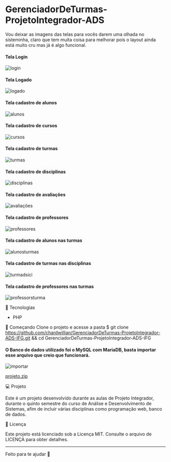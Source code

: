 # GerenciadorDeTurmas-ProjetoIntegrador-ADS

Vou deixar as imagens das telas para vocês darem uma olhada no sisteminha, claro que tem muita coisa para melhorar pois o layout ainda está muito cru mas já é algo funcional.
#### Tela Login
![login](https://user-images.githubusercontent.com/69554100/115563403-e15d2b00-a28d-11eb-8d42-ebe5444f08b4.png)
 
 #### Tela Logado
 ![logado](https://user-images.githubusercontent.com/69554100/115563705-34cf7900-a28e-11eb-888c-04087a4b0f35.png)

 #### Tela cadastro de alunos
 ![alunos](https://user-images.githubusercontent.com/69554100/115563843-50d31a80-a28e-11eb-8b33-e91b02749850.png)

 #### Tela cadastro de cursos
 ![cursos](https://user-images.githubusercontent.com/69554100/115563907-60eafa00-a28e-11eb-8350-6a57256b5204.png)

 #### Tela cadastro de turmas
 ![turmas](https://user-images.githubusercontent.com/69554100/115563969-6ea07f80-a28e-11eb-9866-7fee3d19da28.png)

 #### Tela cadastro de disciplinas
 ![disciplinas](https://user-images.githubusercontent.com/69554100/115564070-811ab900-a28e-11eb-8320-1d4c0dc14ef9.png)

 #### Tela cadastro de avaliações
 ![avaliações](https://user-images.githubusercontent.com/69554100/115564144-95f74c80-a28e-11eb-8bd4-07c6834421ae.png)

 #### Tela cadastro de professores
 ![professores](https://user-images.githubusercontent.com/69554100/115564198-a60f2c00-a28e-11eb-9b94-f6b6cba607d6.png)

 #### Tela cadastro de alunos nas turmas
 ![alunosturmas](https://user-images.githubusercontent.com/69554100/115564290-ba532900-a28e-11eb-960b-7bbc597f4281.png)
 
 #### Tela cadastro de turmas nas disciplinas
 ![turmadsici](https://user-images.githubusercontent.com/69554100/115565287-a0feac80-a28f-11eb-8355-39d40062399c.png)


 #### Tela cadastro de professores nas turmas
 ![professorsturma](https://user-images.githubusercontent.com/69554100/115564422-d2c34380-a28e-11eb-8cbc-c3ad00891242.png)


 
🧪 Tecnologias
* PHP

🚀 Começando
Clone o projeto e acesse a pasta
$ git clone https://github.com/chardwillian/GerenciadorDeTurmas-ProjetoIntegrador-ADS-IFG.git && cd GerenciadorDeTurmas-ProjetoIntegrador-ADS-IFG

#### O Banco de dados utilizado foi o MySQL com MariaDB, basta importar esse arquivo que creio que funcionará.
![importar](https://user-images.githubusercontent.com/69554100/115566594-c213cd00-a290-11eb-87c5-61a96644627b.png)

[projeto.zip](https://github.com/chardwillian/GerenciadorDeTurmas-ProjetoIntegrador-ADS-IFG/files/6351382/projeto.zip)



💻 Projeto

Este é um projeto desenvolvido durante as aulas de Projeto Integrador, durante o quinto semestre do curso de Análise e Desenvolvimento de Sistemas, afim de incluir várias disciplinas como programação web, banco de dados.

📝 Licença

Este projeto está licenciado sob a Licença MIT. Consulte o arquivo de LICENÇA para obter detalhes. 
***

Feito para te ajudar :rocket:
